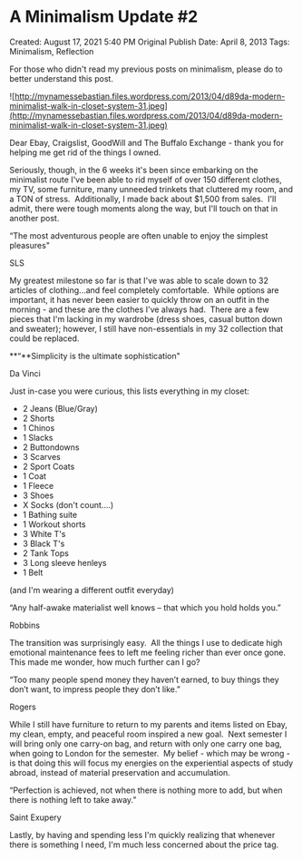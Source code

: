 # A Minimalism Update #2

Created: August 17, 2021 5:40 PM
Original Publish Date: April 8, 2013
Tags: Minimalism, Reflection

For those who didn't read my previous posts on minimalism, please do to better understand this post.

![http://mynamessebastian.files.wordpress.com/2013/04/d89da-modern-minimalist-walk-in-closet-system-31.jpeg](http://mynamessebastian.files.wordpress.com/2013/04/d89da-modern-minimalist-walk-in-closet-system-31.jpeg)

Dear Ebay, Craigslist, GoodWill and The Buffalo Exchange - thank you for helping me get rid of the things I owned.

Seriously, though, in the 6 weeks it's been since embarking on the minimalist route I've been able to rid myself of over 150 different clothes, my TV, some furniture, many unneeded trinkets that cluttered my room, and a TON of stress.  Additionally, I made back about $1,500 from sales.  I'll admit, there were tough moments along the way, but I'll touch on that in another post.

“The most adventurous people are often unable to enjoy the simplest pleasures"

SLS

My greatest milestone so far is that I've was able to scale down to 32 articles of clothing...and feel completely comfortable.  While options are important, it has never been easier to quickly throw on an outfit in the morning - and these are the clothes I've always had.  There are a few pieces that I'm lacking in my wardrobe (dress shoes, casual button down and sweater); however, I still have non-essentials in my 32 collection that could be replaced.

**“**Simplicity is the ultimate sophistication"

Da Vinci

Just in-case you were curious, this lists everything in my closet:

- 2 Jeans (Blue/Gray)
- 2 Shorts
- 1 Chinos
- 1 Slacks
- 2 Buttondowns
- 3 Scarves
- 2 Sport Coats
- 1 Coat
- 1 Fleece
- 3 Shoes
- X Socks (don't count....)
- 1 Bathing suite
- 1 Workout shorts
- 3 White T's
- 3 Black T's
- 2 Tank Tops
- 3 Long sleeve henleys
- 1 Belt

(and I'm wearing a different outfit everyday)

“Any half-awake materialist well knows – that which you hold holds you.”

Robbins

The transition was surprisingly easy.  All the things I use to dedicate high emotional maintenance fees to left me feeling richer than ever once gone.  This made me wonder, how much further can I go?

“Too many people spend money they haven’t earned, to buy things they don’t want, to impress people they don’t like.”

Rogers

While I still have furniture to return to my parents and items listed on Ebay, my clean, empty, and peaceful room inspired a new goal.  Next semester I will bring only one carry-on bag, and return with only one carry one bag, when going to London for the semester.  My belief - which may be wrong - is that doing this will focus my energies on the experiential aspects of study abroad, instead of material preservation and accumulation.

“Perfection is achieved, not when there is nothing more to add, but when there is nothing left to take away.”

Saint Exupery

Lastly, by having and spending less I'm quickly realizing that whenever there is something I need, I'm much less concerned about the price tag.